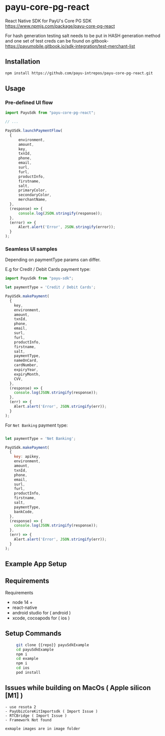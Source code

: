 # payu-core-pg-react
React Native SDK for PayU's Core PG SDK
https://www.npmjs.com/package/payu-core-pg-react

For hash generation testing salt needs to be put in HASH generation method and one set of test creds can be found on gitbook- https://payumobile.gitbook.io/sdk-integration/test-merchant-list

## Installation
```sh
npm install https://github.com/payu-intrepos/payu-core-pg-react.git
```

## Usage
### Pre-defined UI flow

```js
import PayuSdk from "payu-core-pg-react";

// ...

PayUSdk.launchPaymentFlow(
  {
      environment,
      amount,
      key,
      txnId,
      phone,
      email,
      surl,
      furl,
      productInfo,
      firstname,
      salt,
      primaryColor,
      secondaryColor,
      merchantName,
  },
  (response) => {
      console.log(JSON.stringify(response));
  },
  (error) => {
      Alert.alert('Error', JSON.stringify(error));
  }
);
```

### Seamless UI samples
Depending on paymentType params can differ.

E.g for Credit / Debit Cards payment type:

```js
import PayuSdk from "payu-sdk";

let paymentType = 'Credit / Debit Cards';

PayUSdk.makePayment(
  {
    key,
    environment,
    amount,
    txnId,
    phone,
    email,
    surl,
    furl,
    productInfo,
    firstname,
    salt,
    paymentType,
    nameOnCard,
    cardNumber,
    expiryYear,
    expiryMonth,
    CVV,
  },
  (response) => {
    console.log(JSON.stringify(response));
  },
  (err) => {
    Alert.alert('Error', JSON.stringify(err));
  }
);
```

For `Net Banking` payment type:
```js

let paymentType = 'Net Banking';

PayUSdk.makePayment(
  {
    key: apikey,
    environment,
    amount,
    txnId,
    phone,
    email,
    surl,
    furl,
    productInfo,
    firstname,
    salt,
    paymentType,
    bankCode,
  },
  (response) => {
    console.log(JSON.stringify(response));
  },
  (err) => {
    Alert.alert('Error', JSON.stringify(err));
  }
);
```


## Example App Setup

## Requirements
Requirements
- node 14 +
- react-native
- android studio for ( android )
- xcode, cocoapods for ( ios )
## Setup Commands
```bash
     git clone {{repo}} payuSdkExample
     cd payuSdkExample
     npm i
     cd example
     npm i
     cd ios
     pod install
```

## Issues while building on MacOs ( Apple silicon [M1] )
    - use resota 2
    - PayUbizCoreKitImportsdk ( Import Issue )
    - RTCBridge ( Import Issue )
    - Framework Not found
` exmaple images are in image folder `
